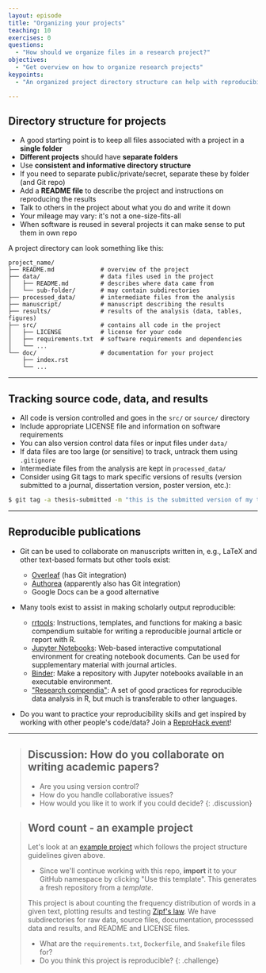 ```yaml
---
layout: episode
title: "Organizing your projects"
teaching: 10
exercises: 0
questions:
  - "How should we organize files in a research project?"
objectives:
  - "Get overview on how to organize research projects"
keypoints:
  - "An organized project directory structure can help with reproducibility."

---
```


## Directory structure for projects

- A good starting point is to keep all files associated with a project in a **single folder**
- **Different projects** should have **separate folders**
- Use **consistent and informative directory structure**
- If you need to separate public/private/secret, separate these by folder (and Git repo)
- Add a **README file** to describe the project and instructions on reproducing the results
- Talk to others in the project about what you do and write it down
- Your mileage may vary: it's not a one-size-fits-all
- When software is reused in several projects it can make sense to put them in own repo

A project directory can look something like this:
```shell
project_name/
├── README.md             # overview of the project
├── data/                 # data files used in the project
│   ├── README.md         # describes where data came from
│   └── sub-folder/       # may contain subdirectories
├── processed_data/       # intermediate files from the analysis
├── manuscript/           # manuscript describing the results
├── results/              # results of the analysis (data, tables, figures)
├── src/                  # contains all code in the project
│   ├── LICENSE           # license for your code
│   ├── requirements.txt  # software requirements and dependencies
│   └── ...
└── doc/                  # documentation for your project
    ├── index.rst
    └── ...
```
---

## Tracking source code, data, and results

- All code is version controlled and goes in the `src/` or `source/` directory
- Include appropriate LICENSE file and information on software requirements
- You can also version control data files or input files under `data/`
- If data files are too large (or sensitive) to track, untrack them using `.gitignore`
- Intermediate files from the analysis are kept in `processed_data/`
- Consider using Git tags to mark specific versions of results (version
  submitted to a journal, dissertation version, poster version, etc.):
```bash
$ git tag -a thesis-submitted -m "this is the submitted version of my thesis"
```

---

## Reproducible publications

- Git can be used to collaborate on manuscripts written in, e.g., LaTeX and other text-based formats but other tools exist:
  - [Overleaf](https://www.overleaf.com) (has Git integration)
  - [Authorea](https://www.authorea.com) (apparently also has Git integration)
  - Google Docs can be a good alternative

- Many tools exist to assist in making scholarly output reproducible:
  - [rrtools](https://github.com/benmarwick/rrtools): Instructions, templates, and functions for making a basic compendium suitable for writing a reproducible journal article or report with R.
  - [Jupyter Notebooks](https://jupyter.org): Web-based interactive
    computational environment for creating notebook documents. Can be used for
    supplementary material with journal articles.
  - [Binder](https://mybinder.org): Make a repository with Jupyter
    notebooks available in an executable environment.
  - ["Research compendia"](http://inundata.org/talks/rstd19/#/): A set of good practices for 
    reproducible data analysis in R, but much is transferable to other languages.

- Do you want to practice your reproducibility skills and get inspired by working with other 
  people's code/data? Join a [ReproHack event](https://github.com/reprohack/reprohack-hq)!

---

> ## Discussion: How do you collaborate on writing academic papers?
>
> - Are you using version control?
> - How do you handle collaborative issues?
> - How would you like it to work if you could decide?
{: .discussion}

> ## Word count - an example project
>
> Let's look at an [example project](https://github.com/coderefinery/word-count) 
> which follows the project structure guidelines given above. 
> - Since we'll continue working with this repo, **import** it 
>   to your GitHub namespace by clicking "Use this template". This 
>   generates a fresh repository from a *template*.
>
> This project is about counting the frequency
> distribution of words in a given text, plotting results and
> testing [Zipf's law](https://en.wikipedia.org/wiki/Zipf%27s_law). 
> We have subdirectories for raw data, source files, documentation,
> processsed data and results, and README and LICENSE files.
> - What are the `requirements.txt`, `Dockerfile`, and `Snakefile` files for?
> - Do you think this project is reproducible?
{: .challenge}
